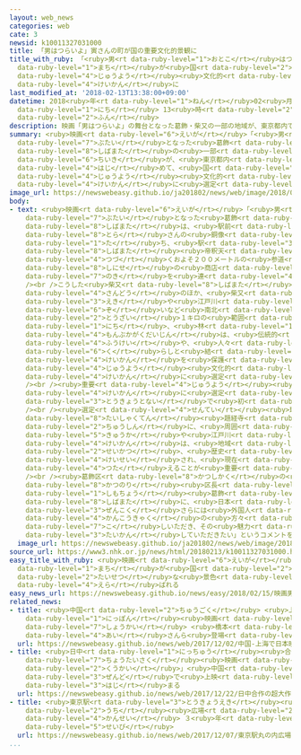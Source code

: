 ```yaml
---
layout: web_news
categories: web
cate: 3
newsid: k10011327031000
title: 「男はつらいよ」寅さんの町が国の重要文化的景観に
title_with_ruby: 「<ruby>男<rt data-ruby-level="1">おとこ</rt></ruby>はつらいよ」<ruby>寅<rt data-ruby-level="8">とら</rt></ruby>さんの<ruby>町<rt
  data-ruby-level="1">まち</rt></ruby>が<ruby>国<rt data-ruby-level="2">くに</rt></ruby>の<ruby>重要<rt
  data-ruby-level="4">じゅうよう</rt></ruby><ruby>文化的<rt data-ruby-level="4">ぶんかてき</rt></ruby><ruby>景観<rt
  data-ruby-level="4">けいかん</rt></ruby>に
last_modified_at: '2018-02-13T13:38:00+09:00'
datetime: 2018<ruby>年<rt data-ruby-level="1">ねん</rt></ruby>02<ruby>月<rt data-ruby-level="1">がつ</rt></ruby>13<ruby>日<rt
  data-ruby-level="1">にち</rt></ruby> 13<ruby>時<rt data-ruby-level="2">じ</rt></ruby>38<ruby>分<rt
  data-ruby-level="2">ふん</rt></ruby>
description: 映画「男はつらいよ」の舞台となった葛飾・柴又の一部の地域が、東京都内で初めて、国の重要文化的景観に選定されました。
summary: <ruby>映画<rt data-ruby-level="6">えいが</rt></ruby>「<ruby>男<rt data-ruby-level="1">おとこ</rt></ruby>はつらいよ」の<ruby>舞台<rt
  data-ruby-level="7">ぶたい</rt></ruby>となった<ruby>葛飾<rt data-ruby-level="8">かつしか</rt></ruby>・<ruby>柴又<rt
  data-ruby-level="8">しばまた</rt></ruby>の<ruby>一部<rt data-ruby-level="3">いちぶ</rt></ruby>の<ruby>地域<rt
  data-ruby-level="6">ちいき</rt></ruby>が、<ruby>東京都内<rt data-ruby-level="3">とうきょうとない</rt></ruby>で<ruby>初<rt
  data-ruby-level="4">はじ</rt></ruby>めて、<ruby>国<rt data-ruby-level="2">くに</rt></ruby>の<ruby>重要<rt
  data-ruby-level="4">じゅうよう</rt></ruby><ruby>文化的<rt data-ruby-level="4">ぶんかてき</rt></ruby><ruby>景観<rt
  data-ruby-level="4">けいかん</rt></ruby>に<ruby>選定<rt data-ruby-level="4">せんてい</rt></ruby>されました。
image_url: https://newswebeasy.github.io/ja201802/news/web/image/2018/02/13/K10011327031_1802131402_1802131403_01_02.jpg
body:
- text: <ruby>映画<rt data-ruby-level="6">えいが</rt></ruby>「<ruby>男<rt data-ruby-level="1">おとこ</rt></ruby>はつらいよ」の<ruby>舞台<rt
    data-ruby-level="7">ぶたい</rt></ruby>となった<ruby>葛飾<rt data-ruby-level="8">かつしか</rt></ruby>・<ruby>柴又<rt
    data-ruby-level="8">しばまた</rt></ruby>は、<ruby>駅前<rt data-ruby-level="3">えきまえ</rt></ruby>に<ruby>寅<rt
    data-ruby-level="8">とら</rt></ruby>さんの<ruby>銅像<rt data-ruby-level="5">どうぞう</rt></ruby>が<ruby>立<rt
    data-ruby-level="1">た</rt></ruby>ち、<ruby>駅<rt data-ruby-level="3">えき</rt></ruby>から<ruby>柴又<rt
    data-ruby-level="8">しばまた</rt></ruby><ruby>帝釈天<rt data-ruby-level="8">たいしゃくてん</rt></ruby>へと<ruby>続<rt
    data-ruby-level="4">つづ</rt></ruby>くおよそ２００メートルの<ruby>参道<rt data-ruby-level="4">さんどう</rt></ruby>には、およそ５０の<ruby>老舗<rt
    data-ruby-level="8">しにせ</rt></ruby>の<ruby>商店<rt data-ruby-level="3">しょうてん</rt></ruby>が<ruby>軒<rt
    data-ruby-level="7">のき</rt></ruby>を<ruby>連<rt data-ruby-level="4">つら</rt></ruby>ねています。<br
    /><br />こうした<ruby>柴又<rt data-ruby-level="8">しばまた</rt></ruby><ruby>帝釈天<rt data-ruby-level="8">たいしゃくてん</rt></ruby>や<ruby>参道<rt
    data-ruby-level="4">さんどう</rt></ruby>のほか、<ruby>柴又<rt data-ruby-level="8">しばまた</rt></ruby><ruby>駅<rt
    data-ruby-level="3">えき</rt></ruby>や<ruby>江戸川<rt data-ruby-level="7">えどがわ</rt></ruby><ruby>沿<rt
    data-ruby-level="6">ぞ</rt></ruby>いなど<ruby>南北<rt data-ruby-level="2">なんぼく</rt></ruby>２キロ、<ruby>東西<rt
    data-ruby-level="2">とうざい</rt></ruby>１キロの<ruby>範囲<rt data-ruby-level="7">はんい</rt></ruby>について、１３<ruby>日<rt
    data-ruby-level="1">にち</rt></ruby>、<ruby>林<rt data-ruby-level="1">はやし</rt></ruby><ruby>文部科学大臣<rt
    data-ruby-level="4">もんぶかがくだいじん</rt></ruby>は、<ruby>伝統的<rt data-ruby-level="5">でんとうてき</rt></ruby>な<ruby>風景<rt
    data-ruby-level="4">ふうけい</rt></ruby>や、<ruby>人々<rt data-ruby-level="1">ひとびと</rt></ruby>の<ruby>暮<rt
    data-ruby-level="6">く</rt></ruby>らしと<ruby>結<rt data-ruby-level="4">むす</rt></ruby>びついた<ruby>景観<rt
    data-ruby-level="4">けいかん</rt></ruby>を<ruby>保護<rt data-ruby-level="5">ほご</rt></ruby>する、<ruby>重要<rt
    data-ruby-level="4">じゅうよう</rt></ruby><ruby>文化的<rt data-ruby-level="4">ぶんかてき</rt></ruby><ruby>景観<rt
    data-ruby-level="4">けいかん</rt></ruby>に<ruby>選定<rt data-ruby-level="4">せんてい</rt></ruby>しました。<br
    /><br /><ruby>重要<rt data-ruby-level="4">じゅうよう</rt></ruby><ruby>文化的<rt data-ruby-level="4">ぶんかてき</rt></ruby><ruby>景観<rt
    data-ruby-level="4">けいかん</rt></ruby>に<ruby>選定<rt data-ruby-level="4">せんてい</rt></ruby>されるのは<ruby>東京都内<rt
    data-ruby-level="3">とうきょうとない</rt></ruby>で<ruby>初<rt data-ruby-level="4">はじ</rt></ruby>めてです。<br
    /><br /><ruby>選定<rt data-ruby-level="4">せんてい</rt></ruby><ruby>理由<rt data-ruby-level="3">りゆう</rt></ruby>として、<ruby>帝釈天<rt
    data-ruby-level="8">たいしゃくてん</rt></ruby><ruby>題経寺<rt data-ruby-level="7">だいきょうじ</rt></ruby>などを<ruby>中心<rt
    data-ruby-level="2">ちゅうしん</rt></ruby>に、<ruby>周囲<rt data-ruby-level="4">しゅうい</rt></ruby>にある<ruby>旧家<rt
    data-ruby-level="5">きゅうか</rt></ruby>や<ruby>江戸川<rt data-ruby-level="7">えどがわ</rt></ruby>などからなる<ruby>景観<rt
    data-ruby-level="4">けいかん</rt></ruby>は、<ruby>地域<rt data-ruby-level="6">ちいき</rt></ruby>の<ruby>生活<rt
    data-ruby-level="2">せいかつ</rt></ruby>、<ruby>歴史<rt data-ruby-level="4">れきし</rt></ruby>などによって<ruby>形成<rt
    data-ruby-level="4">けいせい</rt></ruby>され、<ruby>現在<rt data-ruby-level="5">げんざい</rt></ruby>に<ruby>伝<rt
    data-ruby-level="4">つた</rt></ruby>えることが<ruby>重要<rt data-ruby-level="4">じゅうよう</rt></ruby>だとしています。<br
    /><br /><ruby>葛飾区<rt data-ruby-level="8">かつしかく</rt></ruby>の<ruby>青木<rt data-ruby-level="1">あおき</rt></ruby><ruby>克徳<rt
    data-ruby-level="8">かつのり</rt></ruby><ruby>区長<rt data-ruby-level="3">くちょう</rt></ruby>は、「<ruby>下町<rt
    data-ruby-level="1">しもちょう</rt></ruby><ruby>葛飾<rt data-ruby-level="8">かつしか</rt></ruby>の<ruby>柴又<rt
    data-ruby-level="8">しばまた</rt></ruby>に、<ruby>日本<rt data-ruby-level="1">にっぽん</rt></ruby><ruby>全国<rt
    data-ruby-level="3">ぜんこく</rt></ruby>さらには<ruby>外国人<rt data-ruby-level="2">がいこくじん</rt></ruby><ruby>観光客<rt
    data-ruby-level="4">かんこうきゃく</rt></ruby>の<ruby>方々<rt data-ruby-level="2">かたがた</rt></ruby>にぜひお<ruby>越<rt
    data-ruby-level="7">こ</rt></ruby>しいただき、その<ruby>魅力<rt data-ruby-level="7">みりょく</rt></ruby>を<ruby>体感<rt
    data-ruby-level="3">たいかん</rt></ruby>していただきたい」というコメントを<ruby>出<rt data-ruby-level="1">だ</rt></ruby>しました。
  image_url: https://newswebeasy.github.io/ja201802/news/web/image/2018/02/13/K10011327031_1802131402_1802131403_01_03.jpg
source_url: https://www3.nhk.or.jp/news/html/20180213/k10011327031000.html
easy_title_with_ruby: <ruby>映画<rt data-ruby-level="6">えいが</rt></ruby>「<ruby>男<rt data-ruby-level="1">おとこ</rt></ruby>はつらいよ」の<ruby>町<rt
  data-ruby-level="1">まち</rt></ruby>が<ruby>国<rt data-ruby-level="2">くに</rt></ruby>の<ruby>大切<rt
  data-ruby-level="2">たいせつ</rt></ruby>な<ruby>景色<rt data-ruby-level="8">けしき</rt></ruby>に<ruby>選<rt
  data-ruby-level="4">えら</rt></ruby>ばれる
easy_news_url: https://newswebeasy.github.io/news/easy/2018/02/15/映画男はつらいよの町が国の大切な景色に選ばれる
related_news:
- title: <ruby>中国<rt data-ruby-level="2">ちゅうごく</rt></ruby> <ruby>上海<rt data-ruby-level="8">しゃんはい</rt></ruby>で<ruby>日本<rt
    data-ruby-level="1">にっぽん</rt></ruby><ruby>映画<rt data-ruby-level="6">えいが</rt></ruby><ruby>紹介<rt
    data-ruby-level="7">しょうかい</rt></ruby> <ruby>橋本<rt data-ruby-level="3">はしもと</rt></ruby><ruby>愛<rt
    data-ruby-level="4">あい</rt></ruby>さんら<ruby>登場<rt data-ruby-level="3">とうじょう</rt></ruby>
  url: https://newswebeasy.github.io/news/web/2017/12/02/中国-上海で日本映画紹介-橋本愛さんら登場
- title: <ruby>日中<rt data-ruby-level="1">にっちゅう</rt></ruby><ruby>合作<rt data-ruby-level="2">がっさく</rt></ruby>の<ruby>超大作<rt
    data-ruby-level="7">ちょうたいさく</rt></ruby><ruby>映画<rt data-ruby-level="6">えいが</rt></ruby>「<ruby>空海<rt
    data-ruby-level="2">くうかい</rt></ruby>」<ruby>中国<rt data-ruby-level="2">ちゅうごく</rt></ruby><ruby>全土<rt
    data-ruby-level="3">ぜんど</rt></ruby>で<ruby>上映<rt data-ruby-level="6">じょうえい</rt></ruby><ruby>始<rt
    data-ruby-level="3">はじ</rt></ruby>まる
  url: https://newswebeasy.github.io/news/web/2017/12/22/日中合作の超大作映画空海中国全土で上映始まる
- title: <ruby>東京駅<rt data-ruby-level="3">とうきょうえき</rt></ruby><ruby>丸<rt data-ruby-level="2">まる</rt></ruby>の<ruby>内<rt
    data-ruby-level="2">うち</rt></ruby><ruby>広場<rt data-ruby-level="2">ひろば</rt></ruby>が<ruby>完成<rt
    data-ruby-level="4">かんせい</rt></ruby> ３<ruby>年<rt data-ruby-level="1">ねん</rt></ruby>がかりで<ruby>整備<rt
    data-ruby-level="5">せいび</rt></ruby>
  url: https://newswebeasy.github.io/news/web/2017/12/07/東京駅丸の内広場が完成-3年がかりで整備
...
```

